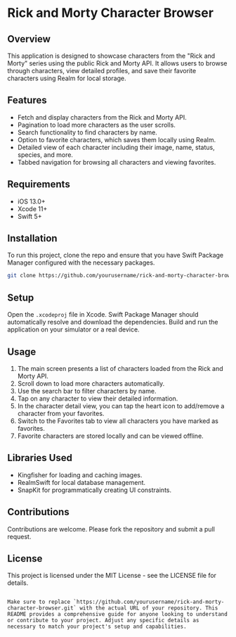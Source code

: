 # Rick and Morty Character Browser

## Overview
This application is designed to showcase characters from the "Rick and Morty" series using the public Rick and Morty API. It allows users to browse through characters, view detailed profiles, and save their favorite characters using Realm for local storage.

## Features
- Fetch and display characters from the Rick and Morty API.
- Pagination to load more characters as the user scrolls.
- Search functionality to find characters by name.
- Option to favorite characters, which saves them locally using Realm.
- Detailed view of each character including their image, name, status, species, and more.
- Tabbed navigation for browsing all characters and viewing favorites.

## Requirements
- iOS 13.0+
- Xcode 11+
- Swift 5+

## Installation
To run this project, clone the repo and ensure that you have Swift Package Manager configured with the necessary packages.

```bash
git clone https://github.com/yourusername/rick-and-morty-character-browser.git
```

## Setup
Open the `.xcodeproj` file in Xcode. Swift Package Manager should automatically resolve and download the dependencies. Build and run the application on your simulator or a real device.

## Usage
1. The main screen presents a list of characters loaded from the Rick and Morty API.
2. Scroll down to load more characters automatically.
3. Use the search bar to filter characters by name.
4. Tap on any character to view their detailed information.
5. In the character detail view, you can tap the heart icon to add/remove a character from your favorites.
6. Switch to the Favorites tab to view all characters you have marked as favorites.
7. Favorite characters are stored locally and can be viewed offline.

## Libraries Used
- Kingfisher for loading and caching images.
- RealmSwift for local database management.
- SnapKit for programmatically creating UI constraints.

## Contributions
Contributions are welcome. Please fork the repository and submit a pull request.

## License
This project is licensed under the MIT License - see the LICENSE file for details.

```

Make sure to replace `https://github.com/yourusername/rick-and-morty-character-browser.git` with the actual URL of your repository. This README provides a comprehensive guide for anyone looking to understand or contribute to your project. Adjust any specific details as necessary to match your project's setup and capabilities.
